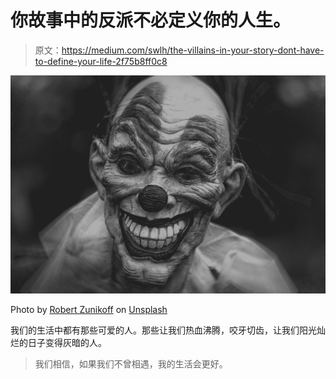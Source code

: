 # 你故事中的反派不必定义你的人生。

> 原文：<https://medium.com/swlh/the-villains-in-your-story-dont-have-to-define-your-life-2f75b8ff0c8>

![](img/b54df52a340c01fdc65e150ebe65b0a0.png)

Photo by [Robert Zunikoff](https://unsplash.com/@rzunikoff?utm_source=medium&utm_medium=referral) on [Unsplash](https://unsplash.com?utm_source=medium&utm_medium=referral)

我们的生活中都有那些可爱的人。那些让我们热血沸腾，咬牙切齿，让我们阳光灿烂的日子变得灰暗的人。

> 我们相信，如果我们不曾相遇，我的生活会更好。